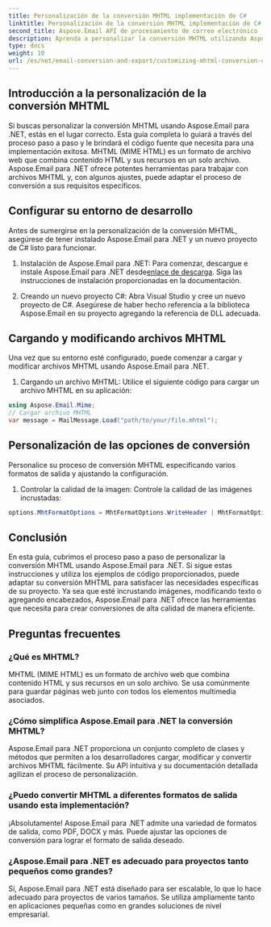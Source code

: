 ```yaml
---
title: Personalización de la conversión MHTML implementación de C#
linktitle: Personalización de la conversión MHTML implementación de C#
second_title: Aspose.Email API de procesamiento de correo electrónico .NET
description: Aprenda a personalizar la conversión MHTML utilizando Aspose.Email para .NET. Guía paso a paso con código fuente C#.
type: docs
weight: 10
url: /es/net/email-conversion-and-export/customizing-mhtml-conversion-csharp-implementation/
---
```


## Introducción a la personalización de la conversión MHTML

Si buscas personalizar la conversión MHTML usando Aspose.Email para .NET, estás en el lugar correcto. Esta guía completa lo guiará a través del proceso paso a paso y le brindará el código fuente que necesita para una implementación exitosa. MHTML (MIME HTML) es un formato de archivo web que combina contenido HTML y sus recursos en un solo archivo. Aspose.Email para .NET ofrece potentes herramientas para trabajar con archivos MHTML y, con algunos ajustes, puede adaptar el proceso de conversión a sus requisitos específicos.

## Configurar su entorno de desarrollo

Antes de sumergirse en la personalización de la conversión MHTML, asegúrese de tener instalado Aspose.Email para .NET y un nuevo proyecto de C# listo para funcionar.

1. Instalación de Aspose.Email para .NET:
Para comenzar, descargue e instale Aspose.Email para .NET desde[enlace de descarga](https://releases.aspose.com/email/net). Siga las instrucciones de instalación proporcionadas en la documentación.

2. Creando un nuevo proyecto C#:
Abra Visual Studio y cree un nuevo proyecto de C#. Asegúrese de haber hecho referencia a la biblioteca Aspose.Email en su proyecto agregando la referencia de DLL adecuada.

## Cargando y modificando archivos MHTML

Una vez que su entorno esté configurado, puede comenzar a cargar y modificar archivos MHTML usando Aspose.Email para .NET.

1. Cargando un archivo MHTML:
Utilice el siguiente código para cargar un archivo MHTML en su aplicación:

```csharp
using Aspose.Email.Mime;
// Cargar archivo MHTML
var message = MailMessage.Load("path/to/your/file.mhtml");
```

## Personalización de las opciones de conversión

Personalice su proceso de conversión MHTML especificando varios formatos de salida y ajustando la configuración.

1. Controlar la calidad de la imagen:
Controle la calidad de las imágenes incrustadas:

```csharp
options.MhtFormatOptions = MhtFormatOptions.WriteHeader | MhtFormatOptions.HideExtraPrintHeader;
```

## Conclusión

En esta guía, cubrimos el proceso paso a paso de personalizar la conversión MHTML usando Aspose.Email para .NET. Si sigue estas instrucciones y utiliza los ejemplos de código proporcionados, puede adaptar su conversión MHTML para satisfacer las necesidades específicas de su proyecto. Ya sea que esté incrustando imágenes, modificando texto o agregando encabezados, Aspose.Email para .NET ofrece las herramientas que necesita para crear conversiones de alta calidad de manera eficiente.

## Preguntas frecuentes

### ¿Qué es MHTML?

MHTML (MIME HTML) es un formato de archivo web que combina contenido HTML y sus recursos en un solo archivo. Se usa comúnmente para guardar páginas web junto con todos los elementos multimedia asociados.

### ¿Cómo simplifica Aspose.Email para .NET la conversión MHTML?

Aspose.Email para .NET proporciona un conjunto completo de clases y métodos que permiten a los desarrolladores cargar, modificar y convertir archivos MHTML fácilmente. Su API intuitiva y su documentación detallada agilizan el proceso de personalización.

### ¿Puedo convertir MHTML a diferentes formatos de salida usando esta implementación?

¡Absolutamente! Aspose.Email para .NET admite una variedad de formatos de salida, como PDF, DOCX y más. Puede ajustar las opciones de conversión para lograr el formato de salida deseado.

### ¿Aspose.Email para .NET es adecuado para proyectos tanto pequeños como grandes?

Sí, Aspose.Email para .NET está diseñado para ser escalable, lo que lo hace adecuado para proyectos de varios tamaños. Se utiliza ampliamente tanto en aplicaciones pequeñas como en grandes soluciones de nivel empresarial.